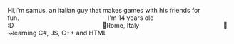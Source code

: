 Hi,i'm samus, an italian guy that makes games with his friends for fun.⠀⠀⠀⠀⠀⠀⠀⠀⠀⠀⠀⠀⠀⠀⠀⠀⠀⠀⠀
I'm 14 years old :D⠀⠀⠀⠀⠀⠀⠀⠀⠀⠀⠀⠀⠀⠀⠀⠀⠀⠀⠀
📌Rome, Italy⠀⠀⠀⠀⠀⠀⠀⠀⠀⠀⠀⠀⠀⠀⠀⠀⠀⠀
🧠↝learning C#, JS, C++ and HTML⠀⠀⠀⠀⠀⠀⠀⠀⠀⠀⠀⠀⠀⠀
